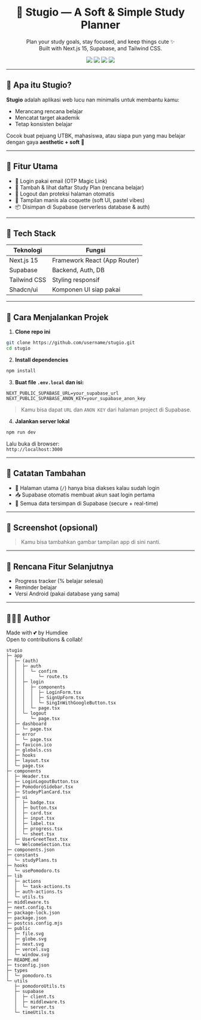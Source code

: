 <h1 align="center">💖 Stugio — A Soft & Simple Study Planner</h1>

<p align="center">
  Plan your study goals, stay focused, and keep things cute ✨<br/>
  Built with Next.js 15, Supabase, and Tailwind CSS.
</p>

<div align="center">
  <img src="https://img.shields.io/badge/Next.js-v15-black?logo=nextdotjs" />
  <img src="https://img.shields.io/badge/Supabase-PostgreSQL-3ECF8E?logo=supabase" />
  <img src="https://img.shields.io/badge/Tailwind-CSS-38B2AC?logo=tailwindcss" />
  <img src="https://img.shields.io/badge/Shadcn--UI-Components-pink" />
</div>

---

## 🌸 Apa itu Stugio?

**Stugio** adalah aplikasi web lucu nan minimalis untuk membantu kamu:
- Merancang rencana belajar
- Mencatat target akademik
- Tetap konsisten belajar

Cocok buat pejuang UTBK, mahasiswa, atau siapa pun yang mau belajar dengan gaya **aesthetic + soft** 🎀

---

## 🧁 Fitur Utama

- 💌 Login pakai email (OTP Magic Link)
- 📝 Tambah & lihat daftar Study Plan (rencana belajar)
- 🔐 Logout dan proteksi halaman otomatis
- 🎀 Tampilan manis ala coquette (soft UI, pastel vibes)
- 📦 Disimpan di Supabase (serverless database & auth)

---

## 🧪 Tech Stack

| Teknologi     | Fungsi                        |
|---------------|-------------------------------|
| Next.js 15    | Framework React (App Router)  |
| Supabase      | Backend, Auth, DB             |
| Tailwind CSS  | Styling responsif             |
| Shadcn/ui     | Komponen UI siap pakai        |

---

## 🚀 Cara Menjalankan Projek

1. **Clone repo ini**

```bash
git clone https://github.com/username/stugio.git
cd stugio
```

2. **Install dependencies**

```bash
npm install
```

3. **Buat file `.env.local` dan isi:**

```env
NEXT_PUBLIC_SUPABASE_URL=your_supabase_url
NEXT_PUBLIC_SUPABASE_ANON_KEY=your_supabase_anon_key
```

> Kamu bisa dapat `URL` dan `ANON KEY` dari halaman project di Supabase.

4. **Jalankan server lokal**

```bash
npm run dev
```

Lalu buka di browser:  
`http://localhost:3000`

---

## 🌷 Catatan Tambahan

- 🔐 Halaman utama (`/`) hanya bisa diakses kalau sudah login
- 📥 Supabase otomatis membuat akun saat login pertama
- 📡 Semua data tersimpan di Supabase (secure + real-time)

---

## 📸 Screenshot (opsional)

> Kamu bisa tambahkan gambar tampilan app di sini nanti.

---

## 🧠 Rencana Fitur Selanjutnya

- Progress tracker (% belajar selesai)
- Reminder belajar
- Versi Android (pakai database yang sama)

---

## 👩🏻‍💻 Author

Made with 💕 by Humdiee  
Open to contributions & collab!

```
stugio
├─ app
│  ├─ (auth)
│  │  ├─ auth
│  │  │  └─ confirm
│  │  │     └─ route.ts
│  │  ├─ login
│  │  │  ├─ components
│  │  │  │  ├─ LoginForm.tsx
│  │  │  │  ├─ SignUpForm.tsx
│  │  │  │  └─ SingInWithGoogleButton.tsx
│  │  │  └─ page.tsx
│  │  └─ logout
│  │     └─ page.tsx
│  ├─ dashboard
│  │  └─ page.tsx
│  ├─ error
│  │  └─ page.tsx
│  ├─ favicon.ico
│  ├─ globals.css
│  ├─ hooks
│  ├─ layout.tsx
│  └─ page.tsx
├─ components
│  ├─ Header.tsx
│  ├─ LoginLogoutButton.tsx
│  ├─ PomodoroSidebar.tsx
│  ├─ StudeyPlanCard.tsx
│  ├─ ui
│  │  ├─ badge.tsx
│  │  ├─ button.tsx
│  │  ├─ card.tsx
│  │  ├─ input.tsx
│  │  ├─ label.tsx
│  │  ├─ progress.tsx
│  │  └─ sheet.tsx
│  ├─ UserGreetText.tsx
│  └─ WelcomeSection.tsx
├─ components.json
├─ constants
│  └─ studyPlans.ts
├─ hooks
│  └─ usePomodoro.ts
├─ lib
│  ├─ actions
│  │  └─ task-actions.ts
│  ├─ auth-actions.ts
│  └─ utils.ts
├─ middleware.ts
├─ next.config.ts
├─ package-lock.json
├─ package.json
├─ postcss.config.mjs
├─ public
│  ├─ file.svg
│  ├─ globe.svg
│  ├─ next.svg
│  ├─ vercel.svg
│  └─ window.svg
├─ README.md
├─ tsconfig.json
├─ types
│  └─ pomodoro.ts
└─ utils
   ├─ pomodoroUtils.ts
   ├─ supabase
   │  ├─ client.ts
   │  ├─ middleware.ts
   │  └─ server.ts
   └─ timeUtils.ts

```